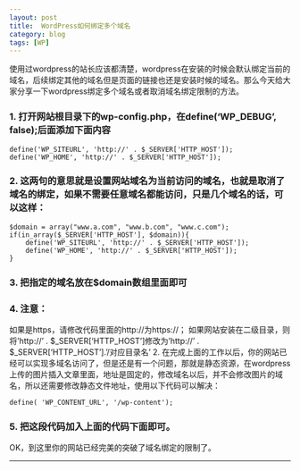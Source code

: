 ```yaml
---
layout: post  
title:  WordPress如何绑定多个域名  
category: blog  
tags: [WP]  
---  
```



使用过wordpress的站长应该都清楚，wordpress在安装的时候会默认绑定当前的域名，后续绑定其他的域名但是页面的链接也还是安装时候的域名。那么今天给大家分享一下wordpress绑定多个域名或者取消域名绑定限制的方法。  
### 1.  打开网站根目录下的wp-config.php，在define(‘WP_DEBUG’, false);后面添加下面内容  

	define('WP_SITEURL', 'http://' . $_SERVER['HTTP_HOST']);  
	define('WP_HOME', 'http://' . $_SERVER['HTTP_HOST']);   

### 2.  这两句的意思就是设置网站域名为当前访问的域名，也就是取消了域名的绑定，如果不需要任意域名都能访问，只是几个域名的话，可以这样：  

	$domain = array("www.a.com", "www.b.com", "www.c.com"); 
	if(in_array($_SERVER['HTTP_HOST'], $domain)){
    	define('WP_SITEURL', 'http://' . $_SERVER['HTTP_HOST']);
    	define('WP_HOME', 'http://' . $_SERVER['HTTP_HOST']);
	}   

### 3.  把指定的域名放在$domain数组里面即可  
  

### 4.  注意：

如果是https，请修改代码里面的http://为https://；
如果网站安装在二级目录，则将’http://’ . $_SERVER[‘HTTP_HOST’]修改为’http://’ . $_SERVER[‘HTTP_HOST’].’/对应目录名’
2. 在完成上面的工作以后，你的网站已经可以实现多域名访问了，但是还是有一个问题，那就是静态资源，在wordpress上传的图片插入文章里面，地址是固定的，修改域名以后，并不会修改图片的域名，所以还需要修改静态文件地址，使用以下代码可以解决：  
 

	define( 'WP_CONTENT_URL', '/wp-content');


### 5.  把这段代码加入上面的代码下面即可。

OK，到这里你的网站已经完美的突破了域名绑定的限制了。  



---

